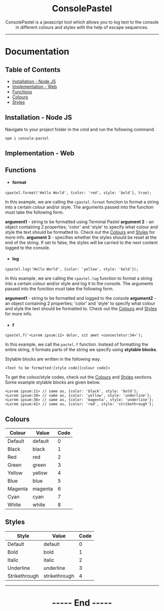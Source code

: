 <center>

# ConsolePastel

ConsolePastel is a javascript tool which allows you to log text to the console in different colours and styles with the help of escape sequences.

</center>

<hr>

# Documentation 

## Table of Contents

- [Installation - Node JS](#installation---node-js)
- [Implementation - Web](#implementation---web)
- [Functions](#functions)
- [Colours](#colours)
- [Styles](#styles)

## Installation - Node JS

Navigate to your project folder in the cmd and run the following command.

```
npm i console-pastel
```


## Implementation - Web

## Functions

- #### format

```
cpastel.format('Hello World', {color: 'red', style: 'bold'}, true);
```

In this example, we are calling the `cpastel.format` function to format a string into a certain colour and/or style. The arguments passed into the function must take the following form.

**argument1**
\- string to be formatted using Terminal Pastel
**argument 2**
\- an object containing 2 properties; 'color' and 'style' to specify what colour and style the text should be formatted to. Check out the [Colours](#colours) and [Styles](#styles) for more info.
**argument 3**
\- specifies whether the styles should be reset at the end of the string. If set to false, the styles will be carried to the next content logged to the console.

- #### log

```
cpastel.log('Hello World', {color: 'yellow', style: 'bold'});
```
In this example, we are calling the `cpastel.log` function to format a string into a certain colour and/or style and log it to the console. The arguments passed into the function must take the following form.

**argument1**
\- string to be formatted and logged to the console
**argument2**
\- an object containing 2 properties; 'color' and 'style' to specify what colour and style the text should be formatted to. Check out the [Colours](#colours) and [Styles](#styles) for more info.

- #### f
```
cpastel.f('<Lorem ipsum:12> dolor, sit amet <consectetur:34>');
```

In this example, we call the `pastel.f` function. Instead of formatting the entire string, it formats parts of the string we specify using **stylable blocks**. 

Stylable blocks are written in the following way.

```
<Text to be formatted:[style code][colour code]>
```
To get the colour/style codes, check out the [Colours](#colours) and [Styles](#styles) sections. Some example stylable blocks are given below.

```
<Lorem ipsum:11> // same as, {color: 'black', style: 'bold'};
<Lorem ipsum:34> // same as, {color: 'yellow', style: 'underline'};
<Lorem ipsum:36> // same as, {color: 'magenta', style: 'underline'};
<Lorem ipsum:42> // same as, {color: 'red', style: 'strikethrough'};
```



## Colours

|    Colour    |   Value   | Code |
| ------------ | --------- | ---- |
|    Default   |  default  |   0  |
|    Black     |  black    |   1  |
|    Red       |  red      |   2  |
|    Green     |  green    |   3  |
|    Yellow    |  yellow   |   4  |
|    Blue      |  blue     |   5  |
|    Magenta   |  magenta  |   6  |
|    Cyan      |  cyan     |   7  |
|    White     |  white    |   8  |

## Styles

|    Style         |   Value        | Code |
| ------------     | ---------      | ---- |
|    Default       |  default       |   0  |
|    Bold          |  bold          |   1  |
|    Italic        |  italic        |   2  |
|    Underline     |  underline     |   3  |
|    Strikethrough |  strikethrough |   4  |

<hr>


<center>

# ----- End -----

</center>
